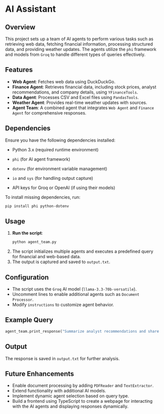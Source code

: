 # AI Assistant 

## Overview

This project sets up a team of AI agents to perform various tasks such as retrieving web data, fetching financial information, processing structured data, and providing weather updates. The agents utilize the `phi` framework and models from `Groq` to handle different types of queries effectively.

## Features

- **Web Agent**: Fetches web data using DuckDuckGo.
- **Finance Agent**: Retrieves financial data, including stock prices, analyst recommendations, and company details, using `YFinanceTools`.
- **Data Agent**: Processes CSV and Excel files using `PandasTools`.
- **Weather Agent**: Provides real-time weather updates with sources.
- **Agent Team**: A combined agent that integrates `Web Agent` and `Finance Agent` for comprehensive responses.

## Dependencies

Ensure you have the following dependencies installed:

- Python 3.x (required runtime environment)

- `phi` (for AI agent framework)
- `dotenv` (for environment variable management)
- `io` and `sys` (for handling output capture)

- API keys for Groq or OpenAI (if using their models)

To install missing dependencies, run:

```sh
pip install phi python-dotenv
```

## Usage

1. **Run the script**:
   ```sh
   python agent_team.py
   ```
2. The script initializes multiple agents and executes a predefined query for financial and web-based data.
3. The output is captured and saved to `output.txt`.

## Configuration

- The script uses the `Groq` AI model (`llama-3.3-70b-versatile`).
- Uncomment lines to enable additional agents such as `Document Processor`.
- Modify `instructions` to customize agent behavior.

## Example Query

```python
agent_team.print_response("Summarize analyst recommendations and share the latest news for TSLA", stream=True)
```

## Output

The response is saved in `output.txt` for further analysis.

## Future Enhancements

- Enable document processing by adding `PDFReader` and `TextExtractor`.
- Extend functionality with additional AI models.
- Implement dynamic agent selection based on query type.
- Build a frontend using TypeScript to create a webpage for interacting with the AI agents and displaying responses dynamically.



